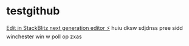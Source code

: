 # testgithub

[Edit in StackBlitz next generation editor ⚡️](https://stackblitz.com/~/github.com/Brunocorpltd/testgithub)
huiu
dksw
sdjdnss
pree
sidd
winchester
win
w
poll
op
zxas
